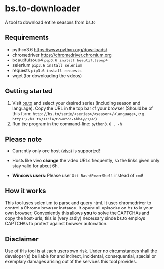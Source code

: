 # bs.to-downloader

A tool to download entire seasons from bs.to

## Requirements

- python3.6 <https://www.python.org/downloads/>
- chromedriver <https://chromedriver.chromium.org>
- beautifulsoup4 `pip3.6 install beautifulsoup4`
- selenium `pip3.6 install selenium`
- requests `pip3.6 install requests`
- wget (for downloading the videos)

## Getting started

1. Visit [bs.to](https://bs.to) and select your desired series (including season and language). Copy the URL in the top bar of your browser (Should be of this form: `http://bs.to/serie/<series>/<season>/<language>`, e.g. `https://bs.to/serie/Downton-Abbey/1/en`).
2. Run the program in the command-line: `python3.6 . -h`

## Please note

- Currently only one host ([vivo](https://vivo.sx)) is supported!

- Hosts like vivo **change** the video URLs frequently, so the links given only stay valid for about 6h.

- **Windows users**: Please user `Git Bash`/`PowerShell` instead of `cmd`!

## How it works

This tool uses selenium to parse and query html. It uses chromedriver to control a Chrome browser instance. It opens all episodes on bs.to in your own browser; Conveniently this allows **you** to solve the CAPTCHAs and copy the host-urls, this is (very sadly) necessary sinde bs.to employs CAPTCHAs to protect against browser automation.

## Disclaimer

Use of this tool is at each users own risk. Under no circumstances shall the developer(s) be liable for and indirect, incidental, consequential, special or exemplary damages arising out of the services this tool provides.
